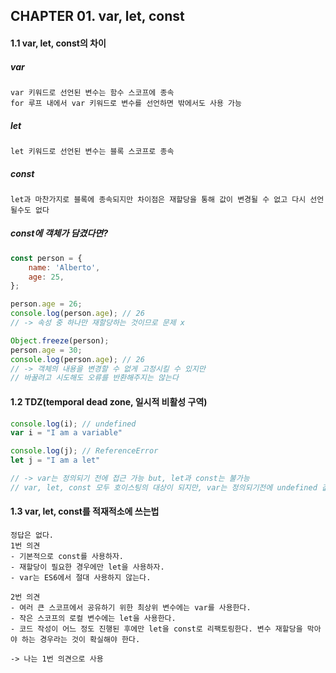 ## CHAPTER 01. var, let, const

#### 1.1 var, let, const의 차이

##### var

```
var 키워드로 선언된 변수는 함수 스코프에 종속
for 루프 내에서 var 키워드로 변수를 선언하면 밖에서도 사용 가능
```

##### let

```
let 키워드로 선언된 변수는 블록 스코프로 종속
```

##### const

```
let과 마찬가지로 블록에 종속되지만 차이점은 재할당을 통해 값이 변경될 수 없고 다시 선언될수도 없다
```

##### const에 객체가 담겼다면?

```javascript
const person = {
    name: 'Alberto',
    age: 25,
};

person.age = 26;
console.log(person.age); // 26 
// -> 속성 중 하나만 재할당하는 것이므로 문제 x

Object.freeze(person);
person.age = 30;
console.log(person.age); // 26
// -> 객체의 내용을 변경할 수 없게 고정시킬 수 있지만 
// 바꿀려고 시도해도 오류를 반환해주지는 않는다
```



#### 1.2 TDZ(temporal dead zone, 일시적 비활성 구역)

```javascript
console.log(i); // undefined
var i = "I am a variable" 

console.log(j); // ReferenceError
let j = "I am a let"

// -> var는 정의되기 전에 접근 가능 but, let과 const는 불가능
// var, let, const 모두 호이스팅의 대상이 되지만, var는 정의되기전에 undefined 값을 가지게 되지만 let은 변수가 선언될 때까지 일시적으로 TDZ에 있게 된다. 따라서 초기화 전에 변수에 접근하면 오류가 발생한다.
```



#### 1.3 var, let, const를 적재적소에 쓰는법

```
정답은 없다.
1번 의견
- 기본적으로 const를 사용하자.
- 재할당이 필요한 경우에만 let을 사용하자.
- var는 ES6에서 절대 사용하지 않는다.

2번 의견
- 여러 큰 스코프에서 공유하기 위한 최상위 변수에는 var를 사용한다.
- 작은 스코프의 로컬 변수에는 let을 사용한다.
- 코드 작성이 어느 정도 진행된 후에만 let을 const로 리팩토링한다. 변수 재할당을 막아야 하는 경우라는 것이 확실해야 한다.

-> 나는 1번 의견으로 사용
```

